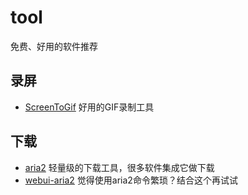 # tool
免费、好用的软件推荐



## 录屏

- [ScreenToGif](https://github.com/NickeManarin/ScreenToGif) 好用的GIF录制工具



## 下载

- [aria2](https://github.com/aria2/aria2) 轻量级的下载工具，很多软件集成它做下载
- [webui-aria2](https://github.com/ziahamza/webui-aria2) 觉得使用aria2命令繁琐？结合这个再试试